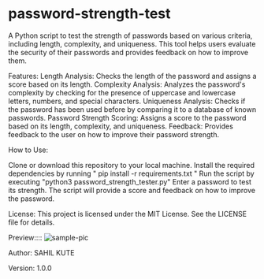 # password-strength-test

A Python script to test the strength of passwords based on various criteria, including length, complexity, and uniqueness. This tool helps users evaluate the security of their passwords and provides feedback on how to improve them.

Features:
Length Analysis: Checks the length of the password and assigns a score based on its length.
Complexity Analysis: Analyzes the password's complexity by checking for the presence of uppercase and lowercase letters, numbers, and special characters.
Uniqueness Analysis: Checks if the password has been used before by comparing it to a database of known passwords.
Password Strength Scoring: Assigns a score to the password based on its length, complexity, and uniqueness.
Feedback: Provides feedback to the user on how to improve their password strength.

How to Use:

Clone or download this repository to your local machine.
Install the required dependencies by running " pip install -r requirements.txt "
Run the script by executing  "python3 password_strength_tester.py"
Enter a password to test its strength.
The script will provide a score and feedback on how to improve the password.

License:
This project is licensed under the MIT License. See the LICENSE file for details.

Preview::::
![sample-pic](https://github.com/Sahilkute/password-strength-test/assets/133964711/9d0fd26a-8930-4555-bf8d-2b1f092f5aad)




Author:
SAHIL KUTE

Version:
1.0.0
